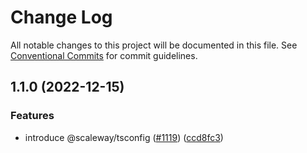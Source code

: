 # Change Log

All notable changes to this project will be documented in this file.
See [Conventional Commits](https://conventionalcommits.org) for commit guidelines.

## 1.1.0 (2022-12-15)

### Features

- introduce @scaleway/tsconfig ([#1119](https://github.com/scaleway/scaleway-lib/issues/1119)) ([ccd8fc3](https://github.com/scaleway/scaleway-lib/commit/ccd8fc3c2864da52849be69d412ebd9df82e1229))
